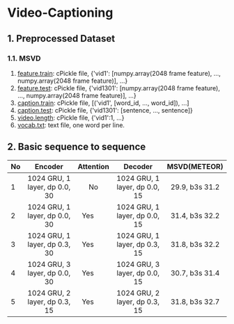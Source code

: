 # Video-Captioning
## 1. Preprocessed Dataset
### 1.1. MSVD
1. [feature.train](https://drive.google.com/uc?export=download&id=0B7NctsDC2gmLOF8xYTZPcFoySHc): cPickle file, {'vid1': [numpy.array(2048 frame feature), ..., numpy.array(2048 frame feature)], ...}
2. [feature.test](https://drive.google.com/uc?export=download&id=0B7NctsDC2gmLMWxBYWhXVUNZSFE): cPickle file, {'vid1301': [numpy.array(2048 frame feature), ..., numpy.array(2048 frame feature)], ...}
3. [caption.train](https://drive.google.com/uc?export=download&id=0B7NctsDC2gmLWjVwMG51UElKQWs): cPickle file, [('vid1', [word_id, ..., word_id]), ...]
4. [caption.test](https://drive.google.com/uc?export=download&id=0B7NctsDC2gmLTU9WaTNwM2VvRVk): cPickle file, {'vid1301': [sentence, ..., sentence]}
5. [video.length](0B7NctsDC2gmLVDRhQWpHbGpMQ0U): cPickle file, {'vid1':1, ...}
6. [vocab.txt](https://drive.google.com/uc?export=download&id=0B7NctsDC2gmLWE1MVmpKTm5yVEk): text file, one word per line.

## 2. Basic sequence to sequence
| No| Encoder                       | Attention | Decoder                       | MSVD(METEOR)  |
| - |:-----------------------------:|:---------:|:-----------------------------:|:-------------:| 
| 1 | 1024 GRU, 1 layer, dp 0.0, 30 | No        | 1024 GRU, 1 layer, dp 0.0, 15 |29.9, b3s 31.2 |
| 2 | 1024 GRU, 1 layer, dp 0.0, 30 | Yes       | 1024 GRU, 1 layer, dp 0.0, 15 |31.4, b3s 32.2 |
| 3 | 1024 GRU, 1 layer, dp 0.3, 30 | Yes       | 1024 GRU, 1 layer, dp 0.3, 15 |31.8, b3s 32.2 |
| 4 | 1024 GRU, 3 layer, dp 0.0, 30 | Yes       | 1024 GRU, 3 layer, dp 0.0, 15 |30.7, b3s 31.4 |
| 5 | 1024 GRU, 2 layer, dp 0.3, 15 | Yes       | 1024 GRU, 2 layer, dp 0.3, 15 |31.8, b3s 32.7 |

